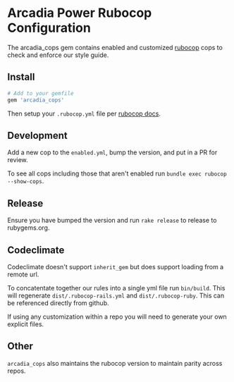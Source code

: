 Arcadia Power Rubocop Configuration
===================================
 The arcadia_cops gem contains enabled and customized [rubocop](https://github.com/bbatsov/rubocop) cops to check and enforce our style guide.

## Install

```ruby
# Add to your gemfile
gem 'arcadia_cops'
```

Then setup your `.rubocop.yml` file per [rubocop docs](http://rubocop.readthedocs.io/en/latest/configuration/#inheriting-configuration-from-a-dependency-gem).


## Development

Add a new cop to the `enabled.yml`, bump the version, and put in a PR for review.

To see all cops including those that aren't enabled run `bundle exec rubocop --show-cops`.

## Release

Ensure you have bumped the version and run `rake release` to release to rubygems.org.

## Codeclimate

Codeclimate doesn't support `inherit_gem` but does support loading from a remote url.

To concatentate together our rules into a single yml file run `bin/build`. This will regenerate `dist/.rubocop-rails.yml` and `dist/.rubocop-ruby`. This can be referenced directly from github.

If using any customization within a repo you will need to generate your own explicit files.

## Other

`arcadia_cops` also maintains the rubocop version to maintain parity across repos.

